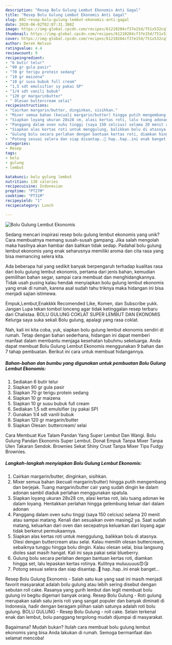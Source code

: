 ```yaml
---
description: "Resep Bolu Gulung Lembut Ekonomis Anti Gagal"
title: "Resep Bolu Gulung Lembut Ekonomis Anti Gagal"
slug: 802-resep-bolu-gulung-lembut-ekonomis-anti-gagal
date: 2020-06-02T02:07:31.308Z
image: https://img-global.cpcdn.com/recipes/61210204cf37e15d/751x532cq70/bolu-gulung-lembut-ekonomis-foto-resep-utama.jpg
thumbnail: https://img-global.cpcdn.com/recipes/61210204cf37e15d/751x532cq70/bolu-gulung-lembut-ekonomis-foto-resep-utama.jpg
cover: https://img-global.cpcdn.com/recipes/61210204cf37e15d/751x532cq70/bolu-gulung-lembut-ekonomis-foto-resep-utama.jpg
author: Derek Nelson
ratingvalue: 4.4
reviewcount: 9
recipeingredient:
- "6 butir telur"
- "90 gr gula pasir"
- "70 gr terigu protein sedang"
- "10 gr maizena"
- "10 gr susu bubuk full cream"
- "1,5 sdt emulsifier sy pakai SP"
- "1/4 sdt vanili bubuk"
- "120 gr margarinbutter"
- " Olesan buttercream selai"
recipeinstructions:
- "Cairkan margarin/butter, dinginkan, sisihkan."
- "Mixer semua bahan (kecuali margarin/butter) hingga putih mengembang dan berjejak. Tuang margarin/butter cair yang sudah dingin ke dalam adonan sambil diaduk perlahan menggunakan spatula."
- "Siapkan loyang ukuran 28x28 cm, alasi kertas roti, lalu tuang adonan ke dalam loyang. Hentakkan perlahan hingga gelembung keluar dari dalam adonan"
- "Panggang dalam oven suhu tinggi (saya 150 celcius) selama 20 menit atau sampai matang. Kenali dan sesuaikan oven masing2 ya. Saat sudah matang, keluarkan dari oven dan secepatnya keluarkan dari loyang agar tidak berkerut permukaannya."
- "Siapkan alas kertas roti untuk menggulung, balikkan bolu di atasnya. Olesi dengan buttercream atau selai. Kalau memilih olesan buttercream, sebaiknya tunggu hingga bolu dingin. Kalau olesan selai, bisa langsung dioles saat masih hangat. Kali ini saya pakai selai blueberry."
- "Gulung bolu secara perlahan dengan bantuan kertas roti, diamkan hingga set, lalu lepaskan kertas rotinya. Kulitnya muluuuuus😍😘"
- "Potong sesuai selera dan siap disantap..🤤 hap..hap..ini enak banget..."
categories:
- Resep
tags:
- bolu
- gulung
- lembut

katakunci: bolu gulung lembut 
nutrition: 138 calories
recipecuisine: Indonesian
preptime: "PT27M"
cooktime: "PT31M"
recipeyield: "1"
recipecategory: Lunch

---
```



![Bolu Gulung Lembut Ekonomis](https://img-global.cpcdn.com/recipes/61210204cf37e15d/751x532cq70/bolu-gulung-lembut-ekonomis-foto-resep-utama.jpg)

Sedang mencari inspirasi resep bolu gulung lembut ekonomis yang unik? Cara membuatnya memang susah-susah gampang. Jika salah mengolah maka hasilnya akan hambar dan bahkan tidak sedap. Padahal bolu gulung lembut ekonomis yang enak seharusnya memiliki aroma dan cita rasa yang bisa memancing selera kita.

Ada beberapa hal yang sedikit banyak berpengaruh terhadap kualitas rasa dari bolu gulung lembut ekonomis, pertama dari jenis bahan, kemudian pemilihan bahan segar, sampai cara membuat dan menghidangkannya. Tidak usah pusing kalau hendak menyiapkan bolu gulung lembut ekonomis yang enak di rumah, karena asal sudah tahu triknya maka hidangan ini bisa menjadi sajian istimewa.

Empuk,Lembut,Enakkkk Recomended Like, Komen, dan Subscribe yukk. Jangan Lupa tekan tombol lonceng agar tidak ketinggalan resep terbaru dari Chalistaa. BOLU GULUNG COKLAT SUPER LEMBUT DAN EKONOMIS Kelurga saya suka sekali Bolu gulung, apalagi yang rasa coklat.


Nah, kali ini kita coba, yuk, siapkan bolu gulung lembut ekonomis sendiri di rumah. Tetap dengan bahan sederhana, hidangan ini dapat memberi manfaat dalam membantu menjaga kesehatan tubuhmu sekeluarga. Anda dapat membuat Bolu Gulung Lembut Ekonomis menggunakan 9 bahan dan 7 tahap pembuatan. Berikut ini cara untuk membuat hidangannya.

<!--inarticleads1-->

##### Bahan-bahan dan bumbu yang digunakan untuk pembuatan Bolu Gulung Lembut Ekonomis:

1. Sediakan 6 butir telur
1. Siapkan 90 gr gula pasir
1. Siapkan 70 gr terigu protein sedang
1. Siapkan 10 gr maizena
1. Siapkan 10 gr susu bubuk full cream
1. Sediakan 1,5 sdt emulsifier (sy pakai SP)
1. Gunakan 1/4 sdt vanili bubuk
1. Siapkan 120 gr margarin/butter
1. Siapkan  Olesan: buttercream/ selai


Cara Membuat Kue Talam Pandan Yang Super Lembut Dan Wangi. Bolu Gulung Pandan Ekonomis Super Lembut. Donat Empuk Tanpa Mixer Tanpa Ulen Takaran Sendok. Brownies Sekat Shiny Crust Tanpa Mixer Tips Fudgy Brownies. 

<!--inarticleads2-->

##### Langkah-langkah menyiapkan Bolu Gulung Lembut Ekonomis:

1. Cairkan margarin/butter, dinginkan, sisihkan.
1. Mixer semua bahan (kecuali margarin/butter) hingga putih mengembang dan berjejak. Tuang margarin/butter cair yang sudah dingin ke dalam adonan sambil diaduk perlahan menggunakan spatula.
1. Siapkan loyang ukuran 28x28 cm, alasi kertas roti, lalu tuang adonan ke dalam loyang. Hentakkan perlahan hingga gelembung keluar dari dalam adonan
1. Panggang dalam oven suhu tinggi (saya 150 celcius) selama 20 menit atau sampai matang. Kenali dan sesuaikan oven masing2 ya. Saat sudah matang, keluarkan dari oven dan secepatnya keluarkan dari loyang agar tidak berkerut permukaannya.
1. Siapkan alas kertas roti untuk menggulung, balikkan bolu di atasnya. Olesi dengan buttercream atau selai. Kalau memilih olesan buttercream, sebaiknya tunggu hingga bolu dingin. Kalau olesan selai, bisa langsung dioles saat masih hangat. Kali ini saya pakai selai blueberry.
1. Gulung bolu secara perlahan dengan bantuan kertas roti, diamkan hingga set, lalu lepaskan kertas rotinya. Kulitnya muluuuuus😍😘
1. Potong sesuai selera dan siap disantap..🤤 hap..hap..ini enak banget...


Resep Bolu Gulung Ekonomis - Salah satu kue yang saat ini masih menjadi favorit masyarakat adalah bolu gulung atau lebih sering disebut dengan sebutan roll cake. Rasanya yang gurih lembut dan legit membuat bolu gulung ini begitu digemari banyak orang. Resep Bolu Gulung - Roti gulung merupakan salah satu jenis roti yang sangat populer dan banyak diminati di Indonesia, hadir dengan beragam pilihan salah satunya adalah roti bolu gulung. BOLU GULUNG - Resep Bolu Gulung - roll cake. Selain terkenal enak dan lembut, bolu panggang tergolong mudah dijumpai di masyarakat. 

Bagaimana? Mudah bukan? Itulah cara membuat bolu gulung lembut ekonomis yang bisa Anda lakukan di rumah. Semoga bermanfaat dan selamat mencoba!
